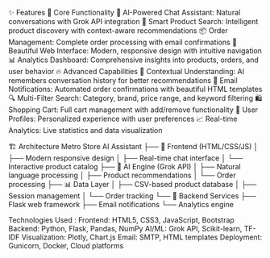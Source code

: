 ✨ Features
🎯 Core Functionality
🤖 AI-Powered Chat Assistant: Natural conversations with Grok API integration
🛒 Smart Product Search: Intelligent product discovery with context-aware recommendations
📦 Order Management: Complete order processing with email confirmations
🎨 Beautiful Web Interface: Modern, responsive design with intuitive navigation
📊 Analytics Dashboard: Comprehensive insights into products, orders, and user behavior
🔥 Advanced Capabilities
🧠 Contextual Understanding: AI remembers conversation history for better recommendations
📧 Email Notifications: Automated order confirmations with beautiful HTML templates
🔍 Multi-Filter Search: Category, brand, price range, and keyword filtering
🛍️ Shopping Cart: Full cart management with add/remove functionality
👤 User Profiles: Personalized experience with user preferences
📈 Real-time Analytics: Live statistics and data visualization

🏗️ Architecture
Metro Store AI Assistant
├── 🎨 Frontend (HTML/CSS/JS)
│   ├── Modern responsive design
│   ├── Real-time chat interface
│   └── Interactive product catalog
├── 🧠 AI Engine (Grok API)
│   ├── Natural language processing
│   ├── Product recommendations
│   └── Order processing
├── 📊 Data Layer
│   ├── CSV-based product database
│   ├── Session management
│   └── Order tracking
└── 🔧 Backend Services
    ├── Flask web framework
    ├── Email notifications
    └── Analytics engine

Technologies Used : 
Frontend: HTML5, CSS3, JavaScript, Bootstrap
Backend: Python, Flask, Pandas, NumPy
AI/ML: Grok API, Scikit-learn, TF-IDF
Visualization: Plotly, Chart.js
Email: SMTP, HTML templates
Deployment: Gunicorn, Docker, Cloud platforms
